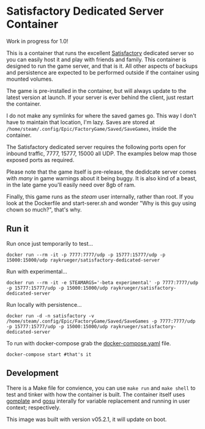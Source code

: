 # Satisfactory Dedicated Server Container

Work in progress for 1.0!

This is a container that runs the excellent
[Satisfactory](https://www.satisfactorygame.com/) dedicated server so you can
easily host it and play with friends and family. This container is designed to
run the game server, and that is it. All other aspects of backups and
persistence are expected to be performed outside if the container using mounted
volumes.

The game is pre-installed in the container, but will always update to the latest version at launch. If your server is ever behind the client, just restart the container.

I do not make any symlinks for where the saved games go. This way I don't have
to maintain that location, I'm lazy. Saves are stored at
`/home/steam/.config/Epic/FactoryGame/Saved/SaveGames`, inside the container.

The Satisfactory dedicated server requires the following ports open for inbound
traffic, 7777, 15777, 15000 all UDP. The examples below map those exposed ports
as required.

Please note that the game itself is pre-release, the dedidcate server comes with
*many* in game warnings about it being buggy. It is also kind of a beast, in the
late game you'll easily need over 8gb of ram.

Finally, this game runs as the *steam* user internally, rather than root. If you
look at the Dockerfile and start-serer.sh and wonder "Why is this guy using
chown so much?", that's why.

## Run it

Run once just temporarily to test...
```
docker run --rm -it -p 7777:7777/udp -p 15777:15777/udp -p 15000:15000/udp raykrueger/satisfactory-dedicated-server
```

Run with experimental...
```
docker run --rm -it -e STEAMARGS='-beta experimental' -p 7777:7777/udp -p 15777:15777/udp -p 15000:15000/udp raykrueger/satisfactory-dedicated-server
```

Run locally with persistence...
```
docker run -d -n satisfactory -v /home/steam/.config/Epic/FactoryGame/Saved/SaveGames -p 7777:7777/udp -p 15777:15777/udp -p 15000:15000/udp raykrueger/satisfactory-dedicated-server
```

To run with docker-compose grab the [docker-compose.yaml](docker-compose.yaml) file.
```
docker-compose start #that's it
```

## Development

There is a Make file for convience, you can use `make run` and `make shell` to
test and tinker with how the container is built. The container itself uses
[gomplate](https://docs.gomplate.ca/) and [gosu](https://github.com/tianon/gosu)
interally for variable replacement and running in user context; respectively.

This image was built with version v05.2.1, it will update on boot.
